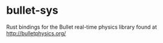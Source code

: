 # bullet-sys

Rust bindings for the Bullet real-time physics library found at http://bulletphysics.org/
